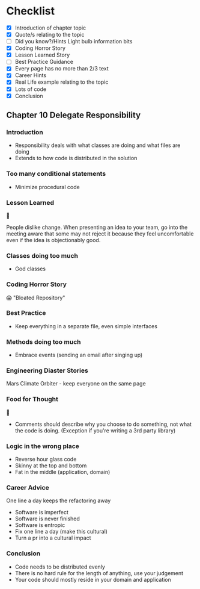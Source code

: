 # Checklist

- [x] Introduction of chapter topic
- [x] Quote/s relating to the topic
- [ ] Did you know?/Hints Light bulb information bits
- [x] Coding Horror Story
- [x] Lesson Learned Story
- [ ] Best Practice Guidance
- [x] Every page has no more than 2/3 text
- [x] Career Hints
- [x] Real Life example relating to the topic
- [x] Lots of code
- [x] Conclusion

## Chapter 10 Delegate Responsibility

### Introduction

- Responsibility deals with what classes are doing and what files are doing
- Extends to how code is distributed in the solution

### Too many conditional statements

- Minimize procedural code

### Lesson Learned

:school:

People dislike change. When presenting an idea to your team, go into the meeting aware that some may not reject it because they feel uncomfortable even if the idea is objectionably good.

### Classes doing too much

- God classes

### Coding Horror Story

:scream: "Bloated Repository"

### Best Practice

- Keep everything in a separate file, even simple interfaces

### Methods doing too much

- Embrace events (sending an email after singing up)

### Engineering Diaster Stories

Mars Climate Orbiter - keep everyone on the same page

### Food for Thought

:apple:

- Comments should describe why you choose to do something, not what the code is doing. (Exception if you're writing a 3rd party library)

### Logic in the wrong place

- Reverse hour glass code
- Skinny at the top and bottom
- Fat in the middle (application, domain)

### Career Advice

One line a day keeps the refactoring away

- Software is imperfect
- Software is never finished
- Software is entropic
- Fix one line a day (make this cultural)
- Turn a pr into a cultural impact

### Conclusion

- Code needs to be distributed evenly
- There is no hard rule for the length of anything, use your judgement
- Your code should mostly reside in your domain and application
